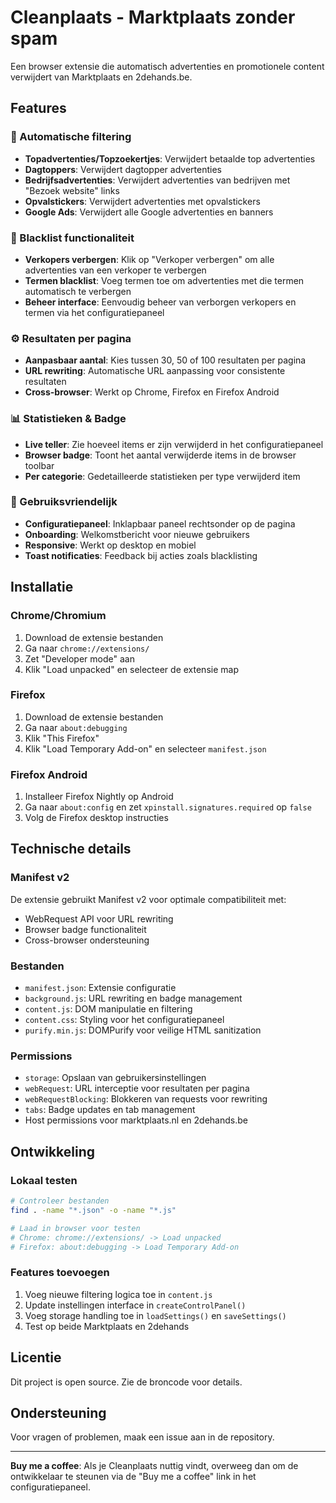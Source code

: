 # Cleanplaats - Marktplaats zonder spam

Een browser extensie die automatisch advertenties en promotionele content verwijdert van Marktplaats en 2dehands.be.

## Features

### 🧹 Automatische filtering
- **Topadvertenties/Topzoekertjes**: Verwijdert betaalde top advertenties
- **Dagtoppers**: Verwijdert dagtopper advertenties  
- **Bedrijfsadvertenties**: Verwijdert advertenties van bedrijven met "Bezoek website" links
- **Opvalstickers**: Verwijdert advertenties met opvalstickers
- **Google Ads**: Verwijdert alle Google advertenties en banners

### 🚫 Blacklist functionaliteit
- **Verkopers verbergen**: Klik op "Verkoper verbergen" om alle advertenties van een verkoper te verbergen
- **Termen blacklist**: Voeg termen toe om advertenties met die termen automatisch te verbergen
- **Beheer interface**: Eenvoudig beheer van verborgen verkopers en termen via het configuratiepaneel

### ⚙️ Resultaten per pagina
- **Aanpasbaar aantal**: Kies tussen 30, 50 of 100 resultaten per pagina
- **URL rewriting**: Automatische URL aanpassing voor consistente resultaten
- **Cross-browser**: Werkt op Chrome, Firefox en Firefox Android

### 📊 Statistieken & Badge
- **Live teller**: Zie hoeveel items er zijn verwijderd in het configuratiepaneel
- **Browser badge**: Toont het aantal verwijderde items in de browser toolbar
- **Per categorie**: Gedetailleerde statistieken per type verwijderd item

### 🎨 Gebruiksvriendelijk
- **Configuratiepaneel**: Inklapbaar paneel rechtsonder op de pagina
- **Onboarding**: Welkomstbericht voor nieuwe gebruikers
- **Responsive**: Werkt op desktop en mobiel
- **Toast notificaties**: Feedback bij acties zoals blacklisting

## Installatie

### Chrome/Chromium
1. Download de extensie bestanden
2. Ga naar `chrome://extensions/`
3. Zet "Developer mode" aan
4. Klik "Load unpacked" en selecteer de extensie map

### Firefox
1. Download de extensie bestanden  
2. Ga naar `about:debugging`
3. Klik "This Firefox"
4. Klik "Load Temporary Add-on" en selecteer `manifest.json`

### Firefox Android
1. Installeer Firefox Nightly op Android
2. Ga naar `about:config` en zet `xpinstall.signatures.required` op `false`
3. Volg de Firefox desktop instructies

## Technische details

### Manifest v2
De extensie gebruikt Manifest v2 voor optimale compatibiliteit met:
- WebRequest API voor URL rewriting
- Browser badge functionaliteit  
- Cross-browser ondersteuning

### Bestanden
- `manifest.json`: Extensie configuratie
- `background.js`: URL rewriting en badge management
- `content.js`: DOM manipulatie en filtering
- `content.css`: Styling voor het configuratiepaneel
- `purify.min.js`: DOMPurify voor veilige HTML sanitization

### Permissions
- `storage`: Opslaan van gebruikersinstellingen
- `webRequest`: URL interceptie voor resultaten per pagina
- `webRequestBlocking`: Blokkeren van requests voor rewriting
- `tabs`: Badge updates en tab management
- Host permissions voor marktplaats.nl en 2dehands.be

## Ontwikkeling

### Lokaal testen
```bash
# Controleer bestanden
find . -name "*.json" -o -name "*.js"

# Laad in browser voor testen
# Chrome: chrome://extensions/ -> Load unpacked
# Firefox: about:debugging -> Load Temporary Add-on
```

### Features toevoegen
1. Voeg nieuwe filtering logica toe in `content.js`
2. Update instellingen interface in `createControlPanel()`
3. Voeg storage handling toe in `loadSettings()` en `saveSettings()`
4. Test op beide Marktplaats en 2dehands

## Licentie

Dit project is open source. Zie de broncode voor details.

## Ondersteuning

Voor vragen of problemen, maak een issue aan in de repository.

---

**Buy me a coffee**: Als je Cleanplaats nuttig vindt, overweeg dan om de ontwikkelaar te steunen via de "Buy me a coffee" link in het configuratiepaneel. 